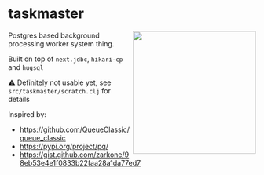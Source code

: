 # taskmaster

<img src="https://img.cinemablend.com/filter:scale/quill/b/3/6/2/9/9/b36299d3e49f972d430cae647b5bec83ad70eae8.jpg?mw=600" align="right" width=250 >

Postgres based background processing worker system thing.

Built on top of `next.jdbc`, `hikari-cp` and `hugsql`

:warning: Definitely not usable yet, see `src/taskmaster/scratch.clj` for details


Inspired by:

- https://github.com/QueueClassic/queue_classic
- https://pypi.org/project/pq/
- https://gist.github.com/zarkone/98eb53e4e1f0833b22faa28a1da77ed7
